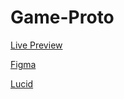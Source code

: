 # Game-Proto

[Live Preview](https://codicate.github.io/game-proto/index.html)

[Figma](https://www.figma.com/file/8gVSMC2oRwpvuoIy0CF2hm/Chat-Dashboard?node-id=1%3A26)

[Lucid](https://lucid.app/lucidchart/invitations/accept/aa55a5d3-81bc-4d4c-a799-fdd7155b3d79)
